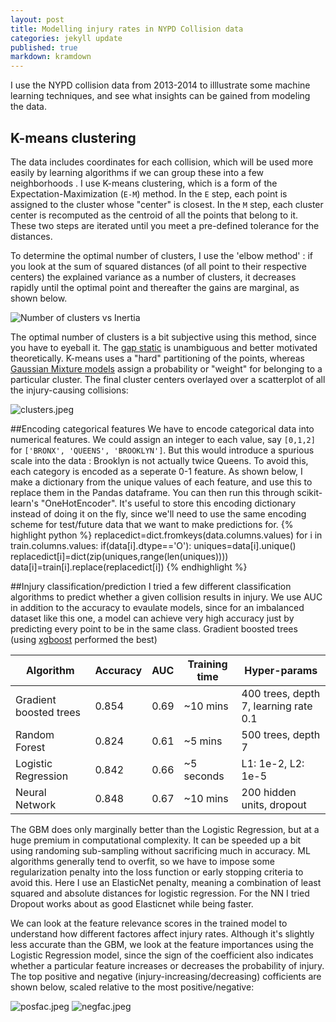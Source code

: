 ```yaml
---
layout: post
title: Modelling injury rates in NYPD Collision data
categories: jekyll update
published: true
markdown: kramdown
---
```






I use the NYPD collision data from 2013-2014 to illlustrate some machine learning techniques, and see what insights can be gained from modeling the data.

## K-means clustering
The data includes coordinates for each collision, which will be used more easily by learning algorithms if we can group these into a few neighborhoods . I use K-means clustering, which is a form of the Expectation-Maximization (`E-M`) method. In the `E` step, each point is assigned to the cluster whose "center" is closest. In the `M` step, each cluster center is recomputed as the centroid of all the points that belong to it. These two steps are iterated until you meet a pre-defined tolerance for the distances.

To determine the optimal number of clusters, I use the 'elbow method' : if you look at the sum of squared distances (of all point to their respective centers) the explained variance as a number of clusters, it decreases rapidly until the optimal point and thereafter the gains are marginal, as shown below.

![Number of clusters vs Inertia]({{site.baseurl}}/_posts/elbow.jpeg)

The optimal number of clusters is a bit subjective using this method, since you have to eyeball it. The [gap static](https://web.stanford.edu/~hastie/Papers/gap.pdf) is unambiguous and better motivated theoretically. K-means uses a "hard" partitioning of the points, whereas [Gaussian Mixture models](https://en.wikipedia.org/wiki/Mixture_model) assign a probability or "weight" for belonging to a particular cluster. The final cluster centers overlayed over a scatterplot of all the injury-causing collisions:

![clusters.jpeg]({{site.baseurl}}/_posts/clusters.jpeg)

##Encoding categorical features
We have to encode categorical data into numerical features. We could assign an integer to each value, say `[0,1,2]` for `['BRONX', 'QUEENS', 'BROOKLYN']`. But this would introduce a spurious scale into the data : Brooklyn is not actually twice Queens.  To avoid this, each category is encoded as a seperate 0-1 feature. As shown below, I make a dictionary from the unique values of each feature, and use this to replace them in the Pandas dataframe. You can then run this through scikit-learn's "OneHotEncoder". It's useful to store this encoding dictionary instead of doing it on the fly, since we'll need to use the same encoding scheme for test/future data that we want to make predictions for.
{% highlight python %}
replacedict=dict.fromkeys(data.columns.values)
for i in train.columns.values:
    if(data[i].dtype=='O'):
        uniques=data[i].unique()
        replacedict[i]=dict(zip(uniques,range(len(uniques))))
        data[i]=train[i].replace(replacedict[i])
{% endhighlight %}

##Injury classification/prediction
I tried a few different classification algorithms to predict whether a given collision results in injury. We use AUC in addition to the accuracy to evaulate models, since for an imbalanced dataset like this one, a model can achieve very high accuracy just by predicting every point to be in the same class. Gradient boosted trees (using [xgboost](https://xgboost.readthedocs.org/en/latest/) performed the best)

| Algorithm | Accuracy | AUC | Training time | Hyper-params |
|------------------------|----------|------|---------------|---------------------------------------|
| Gradient boosted trees | 0.854 | 0.69 | ~10 mins | 400 trees, depth 7, learning rate 0.1 |
| Random Forest | 0.824 | 0.61 | ~5 mins | 500 trees, depth 7 |
| Logistic Regression | 0.842 | 0.66 | ~5 seconds | L1: 1e-2, L2: 1e-5 |
| Neural Network | 0.848 | 0.67 | ~10 mins | 200 hidden units, dropout |


The GBM does only marginally better than the Logistic Regression, but at a huge premium in computational complexity. It can be speeded up a bit using randoming sub-sampling without sacrificing much in accuracy. ML algorithms generally tend to overfit, so we have to impose some regularization penalty into the loss function or early stopping criteria to avoid this. Here I use an ElasticNet penalty, meaning a combination of least squared and absolute distances for logistic regression. For the NN I tried Dropout works about as good Elasticnet while being faster. 

We can look at the feature relevance scores in the trained model to understand how different factores affect injury rates. Although it's slightly less accurate than the GBM, we look at the feature importances using the Logistic Regression model, since the sign of the coefficient also indicates whether a particular feature increases or decreases the probability of injury. The top positive and negative (injury-increasing/decreasing) cofficients are shown below, scaled relative to the most positive/negative:

![posfac.jpeg]({{site.baseurl}}/_posts/posfac.jpeg)
![negfac.jpeg]({{site.baseurl}}/_posts/negfac.jpeg)



